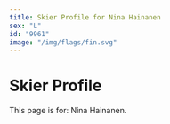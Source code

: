 ```yaml
---
title: Skier Profile for Nina Hainanen
sex: "L"
id: "9961"
image: "/img/flags/fin.svg" 
---
```


# Skier Profile

This page is for: Nina Hainanen.
    